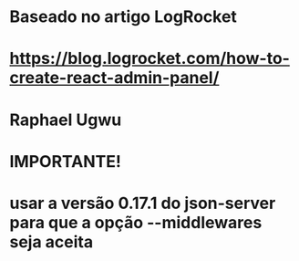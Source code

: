 # Baseado no artigo LogRocket
# https://blog.logrocket.com/how-to-create-react-admin-panel/
# Raphael Ugwu

# IMPORTANTE!
# usar a versão 0.17.1 do json-server para que a opção --middlewares seja aceita
# 
#
